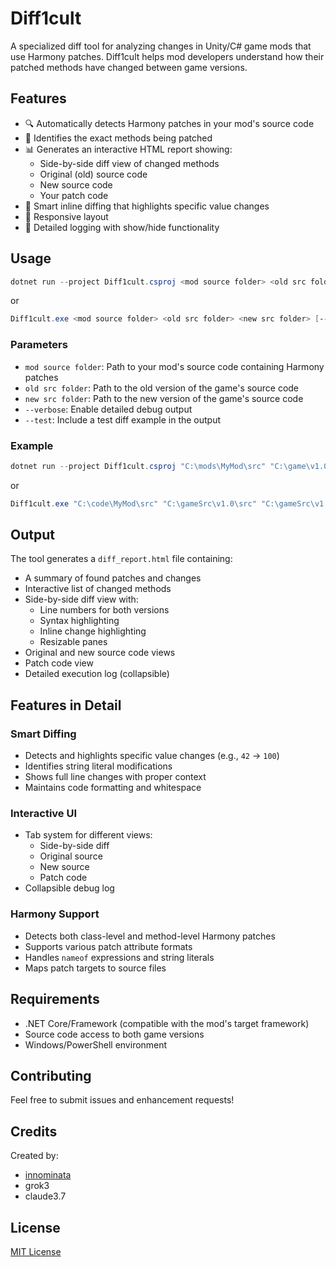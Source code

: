 # Diff1cult

A specialized diff tool for analyzing changes in Unity/C# game mods that use Harmony patches. Diff1cult helps mod developers understand how their patched methods have changed between game versions.

## Features

- 🔍 Automatically detects Harmony patches in your mod's source code
- 🎯 Identifies the exact methods being patched
- 📊 Generates an interactive HTML report showing:
  - Side-by-side diff view of changed methods
  - Original (old) source code
  - New source code
  - Your patch code
- 🎨 Smart inline diffing that highlights specific value changes
- 📱 Responsive layout
- 📝 Detailed logging with show/hide functionality

## Usage

```powershell
dotnet run --project Diff1cult.csproj <mod source folder> <old src folder> <new src folder> [--verbose] [--test]
```
or
```powershell
Diff1cult.exe <mod source folder> <old src folder> <new src folder> [--verbose] [--test]
```
### Parameters

- `mod source folder`: Path to your mod's source code containing Harmony patches
- `old src folder`: Path to the old version of the game's source code
- `new src folder`: Path to the new version of the game's source code
- `--verbose`: Enable detailed debug output
- `--test`: Include a test diff example in the output

### Example

```powershell
dotnet run --project Diff1cult.csproj "C:\mods\MyMod\src" "C:\game\v1.0\src" "C:\game\v1.1\src"
```
or
```powershell
Diff1cult.exe "C:\code\MyMod\src" "C:\gameSrc\v1.0\src" "C:\gameSrc\v1.1\src"
```

## Output

The tool generates a `diff_report.html` file containing:
- A summary of found patches and changes
- Interactive list of changed methods
- Side-by-side diff view with:
  - Line numbers for both versions
  - Syntax highlighting
  - Inline change highlighting
  - Resizable panes
- Original and new source code views
- Patch code view
- Detailed execution log (collapsible)

## Features in Detail

### Smart Diffing
- Detects and highlights specific value changes (e.g., `42` → `100`)
- Identifies string literal modifications
- Shows full line changes with proper context
- Maintains code formatting and whitespace

### Interactive UI
- Tab system for different views:
  - Side-by-side diff
  - Original source
  - New source
  - Patch code
- Collapsible debug log

### Harmony Support
- Detects both class-level and method-level Harmony patches
- Supports various patch attribute formats
- Handles `nameof` expressions and string literals
- Maps patch targets to source files

## Requirements

- .NET Core/Framework (compatible with the mod's target framework)
- Source code access to both game versions
- Windows/PowerShell environment

## Contributing

Feel free to submit issues and enhancement requests!

## Credits

Created by:
- [innominata](https://github.com/innominata)
- grok3
- claude3.7

## License

[MIT License](LICENSE) 
